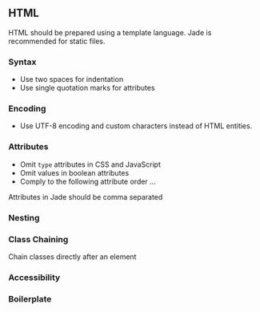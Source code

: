 ## HTML

HTML should be prepared using a template language. Jade is recommended
for static files.

### Syntax

- Use two spaces for indentation
- Use single quotation marks for attributes

### Encoding

- Use UTF-8 encoding and custom characters instead of HTML entities.

### Attributes

- Omit `type` attributes in CSS and JavaScript
- Omit values in boolean attributes
- Comply to the following attribute order ...

Attributes in Jade should be comma separated

### Nesting



### Class Chaining

Chain classes directly after an element

### Accessibility

### Boilerplate
